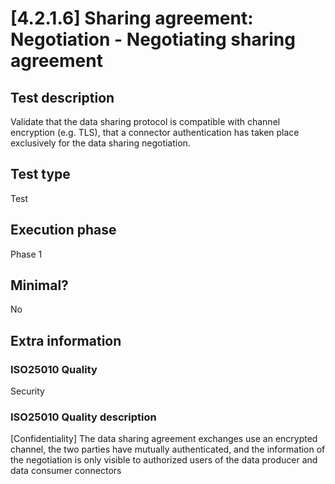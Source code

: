 
# [4.2.1.6] Sharing agreement: Negotiation - Negotiating sharing agreement
 
## Test description
Validate that the data sharing protocol is compatible with channel encryption (e.g. TLS), that a connector authentication has taken place exclusively for the data sharing negotiation.
 
## Test type
Test
 
## Execution phase
Phase 1
 
## Minimal?
No
 
## Extra information
### ISO25010 Quality
Security
### ISO25010 Quality description
[Confidentiality] The data sharing agreement exchanges use an encrypted channel, the two parties have mutually authenticated, and the information of the negotiation is only visible to authorized users of the data producer and data consumer connectors
    